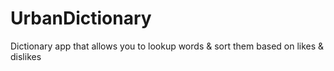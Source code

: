 # UrbanDictionary
Dictionary app that allows you to lookup words &amp; sort them based on likes & dislikes
